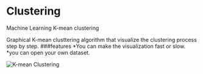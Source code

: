 # Clustering
Machine Learning K-mean clustering

Graphical K-mean clusttering algorithm that visualize the clustering process step by step.
###features
*You can make the visualization fast or slow.
*you can open your own dataset.

![K-mean Clustering](https://m-shaeri.ir/blog/wp-content/uploads/2021/05/K-mean.jpg)

